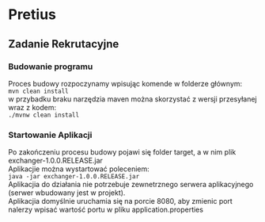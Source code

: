 # Pretius
## Zadanie Rekrutacyjne


### Budowanie programu
    
Proces budowy rozpoczynamy wpisując komende w folderze głównym: <br/>
`mvn clean install` <br/>
w przybadku braku narzędzia maven można skorzystać z wersji przesyłanej wraz z kodem: <br/>
`./mvnw clean install` <br/>
    
### Startowanie Aplikacji
    
Po zakończeniu procesu budowy pojawi się folder target, a w nim plik exchanger-1.0.0.RELEASE.jar <br/>
Aplikacjie można wystartować poleceniem: <br/>
`java -jar exchanger-1.0.0.RELEASE.jar`<br/>
Aplikacjia do działania nie potrzebuje zewnetrznego serwera aplikacyjnego (serwer wbudowany jest w projekt).<br/>
Aplikacjia domyślnie uruchamia się na porcie 8080,
aby zmienic port nalerzy wpisać wartość portu w pliku application.properties
